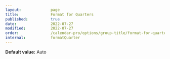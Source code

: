 ```yaml
---
layout:             page
title:              Format for Quarters
published:          true
date:               2022-07-27
modified:           2022-07-27
order:              /calendar-pro/options/group-title/format-for-quarters
internal:           formatQuarter
---
```

**Default value:** Auto
